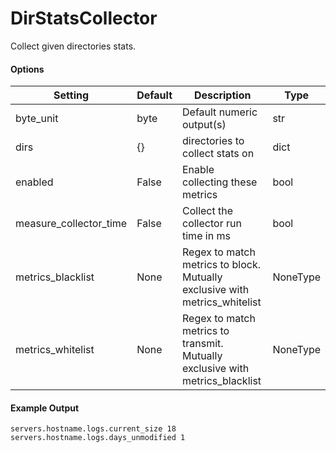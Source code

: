 <!--This file was generated from the python source
Please edit the source to make changes
-->
DirStatsCollector
=====

Collect given directories stats.


#### Options

Setting | Default | Description | Type
--------|---------|-------------|-----
byte_unit | byte | Default numeric output(s) | str
dirs | {} | directories to collect stats on | dict
enabled | False | Enable collecting these metrics | bool
measure_collector_time | False | Collect the collector run time in ms | bool
metrics_blacklist | None | Regex to match metrics to block. Mutually exclusive with metrics_whitelist | NoneType
metrics_whitelist | None | Regex to match metrics to transmit. Mutually exclusive with metrics_blacklist | NoneType

#### Example Output

```
servers.hostname.logs.current_size 18
servers.hostname.logs.days_unmodified 1
```
